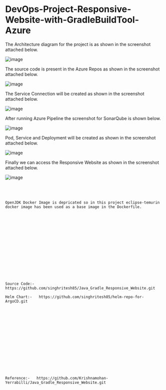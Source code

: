 # DevOps-Project-Responsive-Website-with-GradleBuildTool-Azure

The Architecture diagram for the project is as shown in the screenshot attached below.

![image](https://github.com/user-attachments/assets/ccaa7864-c8b9-4ef9-becb-588249dec7d0)

The source code is present in the Azure Repos as shown in the screenshot attached below.

![image](https://github.com/user-attachments/assets/f304582a-d6f0-45a2-8ee5-190c0dcb28f4)

The Service Connection will be created as shown in the screenshot attached below.

![image](https://github.com/user-attachments/assets/f0373ed5-2d01-4b7f-871e-d84475163b7d)

After running Azure Pipeline the screenshot for SonarQube is shown below.

![image](https://github.com/user-attachments/assets/12fcc90c-2d27-4e3e-953f-e09453952c79)

Pod, Service and Deployment will be created as shown in the screenshot attached below.

![image](https://github.com/user-attachments/assets/e2517bd9-0f94-49cc-9cfa-ee4b29568abf)

Finally we can access the Responsive Website as shown in the screenshot attached below.

![image](https://github.com/user-attachments/assets/35b46564-8690-4fe0-815f-33ebceb1fda9)
<br></br>
<br></br>
```
OpenJDK Docker Image is depricated so in this project eclipse-temurin docker image has been used as a base image in the Dockerfile. 
```
<br></br>
<br></br>
<br></br>
<br></br>
<br></br>
<br></br>
```
Source Code:-  https://github.com/singhritesh85/Java_Gradle_Responsive_Website.git

Helm Chart:-   https://github.com/singhritesh85/helm-repo-for-ArgoCD.git 
```
<br></br>
<br></br>
<br></br>
<br></br>
<br></br>
<br></br>
```
Reference:-   https://github.com/Krishnamohan-Yerrabilli/Java_Gradle_Responsive_Website.git
```
